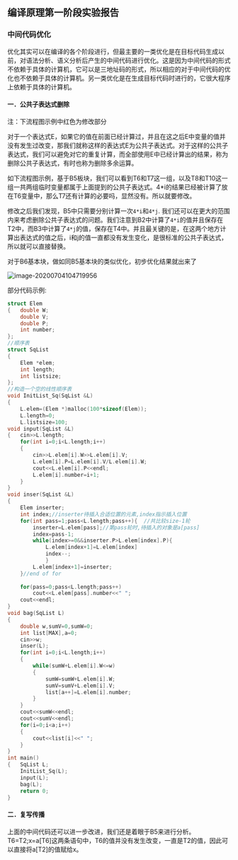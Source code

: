 ## 编译原理第一阶段实验报告

### 中间代码优化

优化其实可以在编译的各个阶段进行，但最主要的一类优化是在目标代码生成以前，对语法分析、语义分析后产生的中间代码进行优化。这是因为中间代码的形式不依赖于具体的计算机，它可以是三地址码的形式，所以相应的对于中间代码的优化也不依赖于具体的计算机。另一类优化是在生成目标代码时进行的，它很大程序上依赖于具体的计算机。

#### 一．公共子表达式删除

注：下流程图示例中红色为修改部分

对于一个表达式E，如果它的值在前面已经计算过，并且在这之后E中变量的值并没有发生过改变，那我们就称这样的表达式E为公共子表达式。对于这样的公共子表达式，我们可以避免对它的重复计算，而全部使用E中已经计算出的结果，称为删除公共子表达式，有时也称为删除多余运算。

如下流程图示例，基于B5板块，我们可以看到T6和T7这一组，以及T8和T10这一组一共两组临时变量都属于上面提到的公共子表达式。4*i的结果已经被计算了放在T6变量中，那么T7还有计算的必要吗，显然没有。所以就要修改。

修改之后我们发现，B5中只需要分别计算一次`4*i`和`4*j`. 我们还可以在更大的范围内来考虑删除公共子表达式的问题。我们注意到B2中计算了`4*i`的值并且保存在T2中，而B3中计算了`4*j`的值，保存在T4中。并且最关键的是，在这两个地方计算出表达式的值之后，i和j的值一直都没有发生变化，是很标准的公共子表达式，所以就可以直接替换。

对于B6基本块，做如同B5基本块的类似优化，初步优化结果就出来了



![image-20200704104719956](C:\Users\oale\AppData\Roaming\Typora\typora-user-images\image-20200704104719956.png)

部分代码示例:

```c++
struct Elem
{   double W;
    double V;
    double P;
    int number;
};
//顺序表
struct SqList
{
    Elem *elem;
    int length;
    int listsize;
};
//构造一个空的线性顺序表
void InitList_Sq(SqList &L)
{
    L.elem=(Elem *)malloc(100*sizeof(Elem));
    L.length=0;
    L.listsize=100;
void input(SqList &L)
{   cin>>L.length;
    for(int i=0;i<L.length;i++)
    {
        cin>>L.elem[i].W>>L.elem[i].V;
        L.elem[i].P=L.elem[i].V/L.elem[i].W;
        cout<<L.elem[i].P<<endl;
        L.elem[i].number=i+1;
    }
}
void inser(SqList &L)
{
    Elem inserter;
    int index;//inserter待插入合适位置的元素,index指示插入位置
    for(int pass=1;pass<L.length;pass++){  //共比较size-1轮
        inserter=L.elem[pass];//第pass轮时,待插入的对象是a[pass]
        index=pass-1;
        while(index>=0&&inserter.P>L.elem[index].P){ 
            L.elem[index+1]=L.elem[index]
            index--;                
            }
        L.elem[index+1]=inserter;
    }//end of for
    
    for(pass=0;pass<L.length;pass++)
        cout<<L.elem[pass].number<<" ";
    cout<<endl;
}
void bag(SqList L)
{
    double w,sumV=0,sumW=0;
    int list[MAX],a=0;
    cin>>w;
    inser(L);
    for(int i=0;i<L.length;i++)
    {
        while(sumW+L.elem[i].W<=w)
        {
            sumW=sumW+L.elem[i].W;
            sumV=sumV+L.elem[i].V;
            list[a++]=L.elem[i].number;
        }
    }
    cout<<sumW<<endl;
    cout<<sumV<<endl;
    for(i=0;i<a;i++)
    {
        cout<<list[i]<<" ";
    }   
}
int main()
{   SqList L;
    InitList_Sq(L);
    input(L);
    bag(L);
    return 0;
}

```

#### 二．复写传播

上面的中间代码还可以进一步改进，我们还是着眼于B5来进行分析。T6=T2;x=a[T6]这两条语句中，T6的值并没有发生改变，一直是T2的值，因此可以直接将a[T2]的值赋给x。